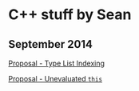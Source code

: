 C++ stuff by Sean
=================

September 2014
--------------

[Proposal - Type List Indexing](https://github.com/seanmiddleditch/CPlusPlus/blob/master/type-list-indexing.md)

[Proposal - Unevaluated `this`](http://htmlpreview.github.com/?https://github.com/seanmiddleditch/CPlusPlus/blob/master/unevaluated-this.html)
